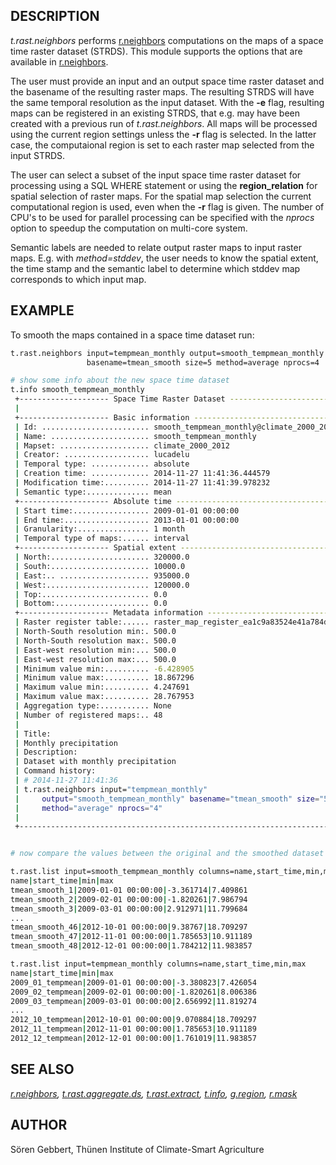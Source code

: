 ## DESCRIPTION

*t.rast.neighbors* performs [r.neighbors](r.neighbors.md) computations
on the maps of a space time raster dataset (STRDS). This module supports
the options that are available in [r.neighbors](r.neighbors.md).

The user must provide an input and an output space time raster dataset
and the basename of the resulting raster maps. The resulting STRDS will
have the same temporal resolution as the input dataset. With the **-e**
flag, resulting maps can be registered in an existing STRDS, that e.g.
may have been created with a previous run of *t.rast.neighbors*. All
maps will be processed using the current region settings unless the
**-r** flag is selected. In the latter case, the computaional region is
set to each raster map selected from the input STRDS.

The user can select a subset of the input space time raster dataset for
processing using a SQL WHERE statement or using the **region_relation**
for spatial selection of raster maps. For the spatial map selection the
current computational region is used, even when the **-r** flag is
given. The number of CPU's to be used for parallel processing can be
specified with the *nprocs* option to speedup the computation on
multi-core system.

Semantic labels are needed to relate output raster maps to input raster
maps. E.g. with *method=stddev*, the user needs to know the spatial
extent, the time stamp and the semantic label to determine which stddev
map corresponds to which input map.

## EXAMPLE

To smooth the maps contained in a space time dataset run:

```sh
t.rast.neighbors input=tempmean_monthly output=smooth_tempmean_monthly \
                 basename=tmean_smooth size=5 method=average nprocs=4

# show some info about the new space time dataset
t.info smooth_tempmean_monthly
 +-------------------- Space Time Raster Dataset -----------------------------+
 |                                                                            |
 +-------------------- Basic information -------------------------------------+
 | Id: ........................ smooth_tempmean_monthly@climate_2000_2012
 | Name: ...................... smooth_tempmean_monthly
 | Mapset: .................... climate_2000_2012
 | Creator: ................... lucadelu
 | Temporal type: ............. absolute
 | Creation time: ............. 2014-11-27 11:41:36.444579
 | Modification time:.......... 2014-11-27 11:41:39.978232
 | Semantic type:.............. mean
 +-------------------- Absolute time -----------------------------------------+
 | Start time:................. 2009-01-01 00:00:00
 | End time:................... 2013-01-01 00:00:00
 | Granularity:................ 1 month
 | Temporal type of maps:...... interval
 +-------------------- Spatial extent ----------------------------------------+
 | North:...................... 320000.0
 | South:...................... 10000.0
 | East:.. .................... 935000.0
 | West:....................... 120000.0
 | Top:........................ 0.0
 | Bottom:..................... 0.0
 +-------------------- Metadata information ----------------------------------+
 | Raster register table:...... raster_map_register_ea1c9a83524e41a784d72744b08c6107
 | North-South resolution min:. 500.0
 | North-South resolution max:. 500.0
 | East-west resolution min:... 500.0
 | East-west resolution max:... 500.0
 | Minimum value min:.......... -6.428905
 | Minimum value max:.......... 18.867296
 | Maximum value min:.......... 4.247691
 | Maximum value max:.......... 28.767953
 | Aggregation type:........... None
 | Number of registered maps:.. 48
 |
 | Title:
 | Monthly precipitation
 | Description:
 | Dataset with monthly precipitation
 | Command history:
 | # 2014-11-27 11:41:36
 | t.rast.neighbors input="tempmean_monthly"
 |     output="smooth_tempmean_monthly" basename="tmean_smooth" size="5"
 |     method="average" nprocs="4"
 |
 +----------------------------------------------------------------------------+


# now compare the values between the original and the smoothed dataset

t.rast.list input=smooth_tempmean_monthly columns=name,start_time,min,max
name|start_time|min|max
tmean_smooth_1|2009-01-01 00:00:00|-3.361714|7.409861
tmean_smooth_2|2009-02-01 00:00:00|-1.820261|7.986794
tmean_smooth_3|2009-03-01 00:00:00|2.912971|11.799684
...
tmean_smooth_46|2012-10-01 00:00:00|9.38767|18.709297
tmean_smooth_47|2012-11-01 00:00:00|1.785653|10.911189
tmean_smooth_48|2012-12-01 00:00:00|1.784212|11.983857

t.rast.list input=tempmean_monthly columns=name,start_time,min,max
name|start_time|min|max
2009_01_tempmean|2009-01-01 00:00:00|-3.380823|7.426054
2009_02_tempmean|2009-02-01 00:00:00|-1.820261|8.006386
2009_03_tempmean|2009-03-01 00:00:00|2.656992|11.819274
...
2012_10_tempmean|2012-10-01 00:00:00|9.070884|18.709297
2012_11_tempmean|2012-11-01 00:00:00|1.785653|10.911189
2012_12_tempmean|2012-12-01 00:00:00|1.761019|11.983857
```

## SEE ALSO

*[r.neighbors](r.neighbors.md),
[t.rast.aggregate.ds](t.rast.aggregate.ds.md),
[t.rast.extract](t.rast.extract.md), [t.info](t.info.md),
[g.region](g.region.md), [r.mask](r.mask.md)*

## AUTHOR

Sören Gebbert, Thünen Institute of Climate-Smart Agriculture
